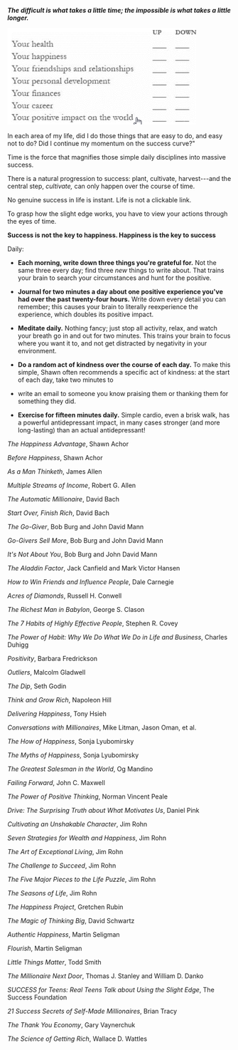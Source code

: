 ***The difficult is what takes a little time; the impossible is what
takes a little longer.***

![](media_Slight_edge/media/image1.png)

In each area of my life, did I do those things that are easy to do, and
easy not to do? Did I continue my momentum on the success curve?"

Time is the force that magnifies those simple daily disciplines into
massive success.

There is a natural progression to success: plant, cultivate,
harvest---and the central step, *cultivate,* can only happen over the
course of time.

No genuine success in life is instant. Life is not a clickable link.

To grasp how the slight edge works, you have to view your actions
through the eyes of time.

**Success is not the key to happiness. Happiness is the key to success**

Daily:

-   **Each morning, write down three things you're grateful for.** Not
    the same three every day; find three *new* things to write about.
    That trains your brain to search your circumstances and hunt for the
    positive.

<!-- -->

-   **Journal for two minutes a day about one positive experience you've
    had over the past twenty-four hours.** Write down every detail you
    can remember; this causes your brain to literally reexperience the
    experience, which doubles its positive impact.

<!-- -->

-   **Meditate daily.** Nothing fancy; just stop all activity, relax,
    and watch your breath go in and out for two minutes. This trains
    your brain to focus where you want it to, and not get distracted by
    negativity in your environment.

<!-- -->

-   **Do a random act of kindness over the course of each day.** To make
    this simple, Shawn often recommends a specific act of kindness: at
    the start of each day, take two minutes to

<!-- -->

-   write an email to someone you know praising them or thanking them
    for something they did.

<!-- -->

-   **Exercise for fifteen minutes daily.** Simple cardio, even a brisk
    walk, has a powerful antidepressant impact, in many cases stronger
    (and more long-lasting) than an actual antidepressant!

*The Happiness Advantage*, Shawn Achor

*Before Happiness*, Shawn Achor

*As a Man Thinketh*, James Allen

*Multiple Streams of Income*, Robert G. Allen

*The Automatic Millionaire*, David Bach

*Start Over, Finish Rich*, David Bach

*The Go-Giver*, Bob Burg and John David Mann

*Go-Givers Sell More*, Bob Burg and John David Mann

*It's Not About You*, Bob Burg and John David Mann

*The Aladdin Factor*, Jack Canfield and Mark Victor Hansen

*How to Win Friends and Influence People*, Dale Carnegie

*Acres of Diamonds*, Russell H. Conwell

*The Richest Man in Babylon*, George S. Clason

*The 7 Habits of Highly Effective People*, Stephen R. Covey

*The Power of Habit: Why We Do What We Do in Life and Business*, Charles
Duhigg

*Positivity*, Barbara Fredrickson

*Outliers*, Malcolm Gladwell

*The Dip*, Seth Godin

*Think and Grow Rich*, Napoleon Hill

*Delivering Happiness*, Tony Hsieh

*Conversations with Millionaires*, Mike Litman, Jason Oman, et al.

*The How of Happiness*, Sonja Lyubomirsky

*The Myths of Happiness*, Sonja Lyubomirsky

*The Greatest Salesman in the World*, Og Mandino

*Failing Forward*, John C. Maxwell

*The Power of Positive Thinking*, Norman Vincent Peale

*Drive: The Surprising Truth about What Motivates Us*, Daniel Pink

*Cultivating an Unshakable Character*, Jim Rohn

*Seven Strategies for Wealth and Happiness*, Jim Rohn

*The Art of Exceptional Living*, Jim Rohn

*The Challenge to Succeed*, Jim Rohn

*The Five Major Pieces to the Life Puzzle*, Jim Rohn

*The Seasons of Life*, Jim Rohn

*The Happiness Project*, Gretchen Rubin

*The Magic of Thinking Big*, David Schwartz

*Authentic Happiness*, Martin Seligman

*Flourish*, Martin Seligman

*Little Things Matter*, Todd Smith

*The Millionaire Next Door*, Thomas J. Stanley and William D. Danko

*SUCCESS for Teens: Real Teens Talk about Using the Slight Edge*, The
Success Foundation

*21 Success Secrets of Self-Made Millionaires*, Brian Tracy

*The Thank You Economy*, Gary Vaynerchuk

*The Science of Getting Rich*, Wallace D. Wattles
